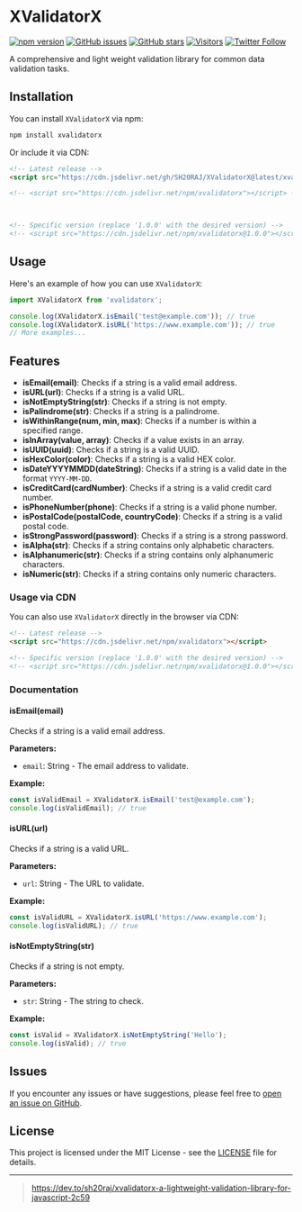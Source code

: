 # XValidatorX

[![npm version](https://img.shields.io/npm/v/xvalidatorx.svg)](https://www.npmjs.com/package/xvalidatorx)
[![GitHub issues](https://img.shields.io/github/issues/SH20RAJ/XValidatorX)](https://github.com/SH20RAJ/XValidatorX/issues)
[![GitHub stars](https://img.shields.io/github/stars/SH20RAJ/XValidatorX)](https://github.com/SH20RAJ/XValidatorX/stargazers)
[![Visitors](https://api.visitorbadge.io/api/visitors?path=https%3A%2F%2Fgithub.com%2FSH20RAJ%2FXValidatorX%2F&labelColor=%23f47373&countColor=%232ccce4&style=flat)](https://visitorbadge.io/status?path=https%3A%2F%2Fgithub.com%2FSH20RAJ%2FXValidatorX%2F)
[![Twitter Follow](https://img.shields.io/twitter/follow/SH20RAJ.svg?style=social)](https://twitter.com/SH20RAJ)

A comprehensive and light weight validation library for common data validation tasks.

## Installation

You can install `XValidatorX` via npm:

```bash
npm install xvalidatorx
```

Or include it via CDN:

```html
<!-- Latest release -->
<script src="https://cdn.jsdelivr.net/gh/SH20RAJ/XValidatorX@latest/xvalidatorx.js"></script>

<!-- <script src="https://cdn.jsdelivr.net/npm/xvalidatorx"></script> -->



<!-- Specific version (replace '1.0.0' with the desired version) -->
<!-- <script src="https://cdn.jsdelivr.net/npm/xvalidatorx@1.0.0"></script> -->
```

## Usage

Here's an example of how you can use `XValidatorX`:

```javascript
import XValidatorX from 'xvalidatorx';

console.log(XValidatorX.isEmail('test@example.com')); // true
console.log(XValidatorX.isURL('https://www.example.com')); // true
// More examples...
```

## Features

- **isEmail(email)**: Checks if a string is a valid email address.
- **isURL(url)**: Checks if a string is a valid URL.
- **isNotEmptyString(str)**: Checks if a string is not empty.
- **isPalindrome(str)**: Checks if a string is a palindrome.
- **isWithinRange(num, min, max)**: Checks if a number is within a specified range.
- **isInArray(value, array)**: Checks if a value exists in an array.
- **isUUID(uuid)**: Checks if a string is a valid UUID.
- **isHexColor(color)**: Checks if a string is a valid HEX color.
- **isDateYYYYMMDD(dateString)**: Checks if a string is a valid date in the format `YYYY-MM-DD`.
- **isCreditCard(cardNumber)**: Checks if a string is a valid credit card number.
- **isPhoneNumber(phone)**: Checks if a string is a valid phone number.
- **isPostalCode(postalCode, countryCode)**: Checks if a string is a valid postal code.
- **isStrongPassword(password)**: Checks if a string is a strong password.
- **isAlpha(str)**: Checks if a string contains only alphabetic characters.
- **isAlphanumeric(str)**: Checks if a string contains only alphanumeric characters.
- **isNumeric(str)**: Checks if a string contains only numeric characters.

### Usage via CDN

You can also use `XValidatorX` directly in the browser via CDN:

```html
<!-- Latest release -->
<script src="https://cdn.jsdelivr.net/npm/xvalidatorx"></script>

<!-- Specific version (replace '1.0.0' with the desired version) -->
<!-- <script src="https://cdn.jsdelivr.net/npm/xvalidatorx@1.0.0"></script> -->
```

### Documentation

#### isEmail(email)

Checks if a string is a valid email address.

**Parameters:**
- `email`: String - The email address to validate.

**Example:**
```javascript
const isValidEmail = XValidatorX.isEmail('test@example.com');
console.log(isValidEmail); // true
```

#### isURL(url)

Checks if a string is a valid URL.

**Parameters:**
- `url`: String - The URL to validate.

**Example:**
```javascript
const isValidURL = XValidatorX.isURL('https://www.example.com');
console.log(isValidURL); // true
```

#### isNotEmptyString(str)

Checks if a string is not empty.

**Parameters:**
- `str`: String - The string to check.

**Example:**
```javascript
const isValid = XValidatorX.isNotEmptyString('Hello');
console.log(isValid); // true
```

<!-- #### More Methods...

You can find detailed examples and parameters for all methods in the XValidatorX Documentation. -->

## Issues

If you encounter any issues or have suggestions, please feel free to [open an issue on GitHub](https://github.com/SH20RAJ/XValidatorX/issues).

## License

This project is licensed under the MIT License - see the [LICENSE](LICENSE) file for details.

---

> https://dev.to/sh20raj/xvalidatorx-a-lightweight-validation-library-for-javascript-2c59
